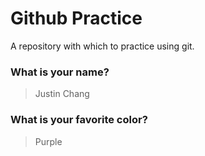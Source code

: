 # Github Practice

A repository with which to practice using git.

### What is your name?

> Justin Chang


### What is your favorite color?

> Purple

